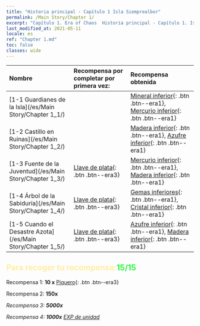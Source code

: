 ```yaml
---
title: "Historia principal - Capítulo 1 Isla Siemprealbor"
permalink: /Main Story/Chapter 1/
excerpt: "Capítulo 1. Era of Chaos  Historia principal - Capítulo 1. Isla Siemprealbor"
last_modified_at: 2021-05-11
locale: es
ref: "Chapter 1.md"
toc: false
classes: wide
---
```


  | Nombre |  Recompensa por completar por primera vez: | Recompensa obtenida |
  |:------------|:------------|:------------| 
  | [1-1 Guardianes de la Isla](/es/Main Story/Chapter 1_1/) |  | [Mineral inferior](/ItemsES/mat_1/){: .btn .btn--era1}, [Mercurio inferior](/ItemsES/mat_2/){: .btn .btn--era1} |
  | [1-2 Castillo en Ruinas](/es/Main Story/Chapter 1_2/) |  | [Madera inferior](/ItemsES/mat_1/){: .btn .btn--era1}, [Azufre inferior](/ItemsES/mat_3/){: .btn .btn--era1} |
  | [1-3 Fuente de la Juventud](/es/Main Story/Chapter 1_3/) | [Llave de plata](/ItemsES/con_693/){: .btn .btn--era3} | [Mercurio inferior](/ItemsES/mat_2/){: .btn .btn--era1}, [Madera inferior](/ItemsES/mat_1/){: .btn .btn--era1} |
  | [1-4 Árbol de la Sabiduría](/es/Main Story/Chapter 1_4/) | [Llave de plata](/ItemsES/con_693/){: .btn .btn--era3} | [Gemas inferiores](/ItemsES/mat_4/){: .btn .btn--era1}, [Cristal inferior](/ItemsES/mat_5/){: .btn .btn--era1} |
  | [1-5 Cuando el Desastre Azota](/es/Main Story/Chapter 1_5/) | [Llave de plata](/ItemsES/con_693/){: .btn .btn--era3} | [Azufre inferior](/ItemsES/mat_3/){: .btn .btn--era1}, [Madera inferior](/ItemsES/mat_1/){: .btn .btn--era1} |


## <span style="color: #ffeea0">Para recoger tu recompensa:</span><span style="color: #27f73a">15/15</span>

 Recompensa 1: **10 x** [Piquero](/ItemsES/unt_190/){: .btn .btn--era3}

 Recompensa 2:  **150x** <i class="fas fa-gem"/>

 Recompensa 3:  **5000x** <i class="fas fa-coins"/>

 Recompensa 4:  **1000x** [EXP de unidad](/ItemsES/con_902/)

